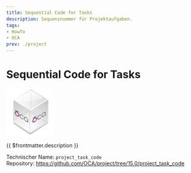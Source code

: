 ```yaml
---
title: Sequential Code for Tasks
description: Sequenznummer für Projektaufgaben.
tags:
- HowTo
- OCA
prev: ./project
---
```

# Sequential Code for Tasks
![icon_oca_app](attachments/icon_oca_app.png)

{{ $frontmatter.description }}

Technischer Name: `project_task_code`\
Repository: <https://github.com/OCA/project/tree/15.0/project_task_code>
